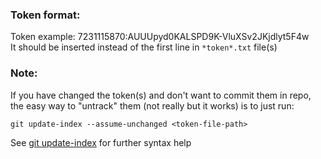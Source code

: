 ### Token format:

Token example: 7231115870:AUUUpyd0KALSPD9K-VluXSv2JKjdlyt5F4w </br>
It should be inserted instead of the first line in ```*token*.txt``` file(s)

### Note:

If you have changed the token(s) and don't want to commit them in repo, the easy way to "untrack" them (not really but it works) is to just run:

```git update-index --assume-unchanged <token-file-path>```

See [git update-index](https://mirrors.edge.kernel.org/pub/software/scm/git/docs/git-update-index.html) for further syntax help
